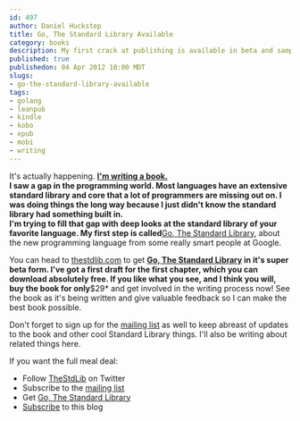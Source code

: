 ```yaml
--- 
id: 497
author: Daniel Huckstep
title: Go, The Standard Library Available
category: books
description: My first crack at publishing is available in beta and sample form!
published: true
publishedon: 04 Apr 2012 10:00 MDT
slugs: 
- go-the-standard-library-available
tags: 
- golang
- leanpub
- kindle
- kobo
- epub
- mobi
- writing
---
```

It's actually happening. **[I'm writing a
book.](http://thestandardlibrary.com/go.html*)
\
I saw a gap in the programming world. Most languages have an extensive
standard library and core that a lot of programmers are missing out on.
I was doing things the long way because I just didn't know the standard
library had something built in.
\
I'm trying to fill that gap with deep looks at the standard library of
your favorite language. My first step is called**[Go, The Standard
Library](http://thestandardlibrary.com/go.html*), about the new
programming language from some really smart people at Google.

You can head to [thestdlib.com](http://thestandardlibrary.com/go.html)
to get **[Go, The Standard Library](http://thestdlib.com/go.html*) in
it's super beta form. I've got a first draft for the first chapter,
which you can download absolutely free. If you like what you see, and I
think you will, buy the book for only**\$29\* and get involved in the
writing process now! See the book as it's being written and give
valuable feedback so I can make the best book possible.

Don't forget to sign up for the [mailing
list](http://thestandardlibrary.com/) as well to keep abreast of updates
to the book and other cool Standard Library things. I'll also be writing
about related things here.

If you want the full meal deal:

-   Follow [TheStdLib](https://twitter.com/thestdlib) on Twitter
-   Subscribe to the [mailing list](http://thestandardlibrary.com/)
-   Get [Go, The Standard
    Library](http://thestandardlibrary.com/go.html)
-   [Subscribe](/feed) to this blog
